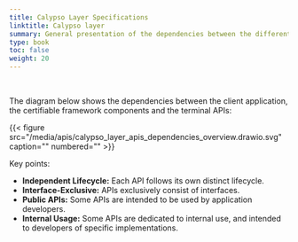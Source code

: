 ```yaml
---
title: Calypso Layer Specifications
linktitle: Calypso layer
summary: General presentation of the dependencies between the different Terminal APIs.
type: book
toc: false
weight: 20
---
```


<br>

The diagram below shows the dependencies between the client application, the certifiable framework components and the 
terminal APIs:

{{< figure src="/media/apis/calypso_layer_apis_dependencies_overview.drawio.svg" caption="" numbered="" >}}

Key points:
* **Independent Lifecycle:** Each API follows its own distinct lifecycle.
* **Interface-Exclusive:** APIs exclusively consist of interfaces.
* **Public APIs:** Some APIs are intended to be used by application developers.
* **Internal Usage:** Some APIs are dedicated to internal use, and intended to developers of specific implementations.